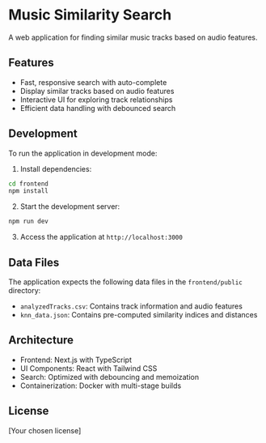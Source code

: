 
# Music Similarity Search

A web application for finding similar music tracks based on audio features.

## Features

- Fast, responsive search with auto-complete
- Display similar tracks based on audio features
- Interactive UI for exploring track relationships
- Efficient data handling with debounced search


## Development

To run the application in development mode:

1. Install dependencies:
```bash
cd frontend
npm install
```

2. Start the development server:
```bash
npm run dev
```

3. Access the application at `http://localhost:3000`

## Data Files

The application expects the following data files in the `frontend/public` directory:
- `analyzedTracks.csv`: Contains track information and audio features
- `knn_data.json`: Contains pre-computed similarity indices and distances

## Architecture

- Frontend: Next.js with TypeScript
- UI Components: React with Tailwind CSS
- Search: Optimized with debouncing and memoization
- Containerization: Docker with multi-stage builds

## License

[Your chosen license]
